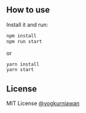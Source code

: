 ## How to use

Install it and run:

```bash
npm install
npm run start
```

or

```bash
yarn install
yarn start
```

## License

MIT License [@yogkurniawan](https://twitter.com/yogkurniawan)

